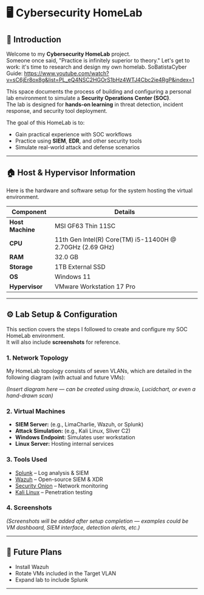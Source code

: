 # 🖥️ Cybersecurity HomeLab

## 👋 Introduction
Welcome to my **Cybersecurity HomeLab** project.  
Someone once said, "Practice is infinitely superior to theory." Let's get to work: it's time to research and design my own homelab.
SoBatistaCyber Guide: https://www.youtube.com/watch?v=sC6jEr8ox8g&list=PL_eQ4NSC2HGOrS1bHz4WTJ4Cbc2ie4RgP&index=1

This space documents the process of building and configuring a personal lab environment to simulate a **Security Operations Center (SOC)**.  
The lab is designed for **hands-on learning** in threat detection, incident response, and security tool deployment.

The goal of this HomeLab is to:
- Gain practical experience with SOC workflows
- Practice using **SIEM**, **EDR**, and other security tools
- Simulate real-world attack and defense scenarios

---

## 🏠 Host & Hypervisor Information
Here is the hardware and software setup for the system hosting the virtual environment.

| Component         | Details |
|-------------------|---------|
| **Host Machine**  | MSI GF63 Thin 11SC |
| **CPU**           | 11th Gen Intel(R) Core(TM) i5-11400H @ 2.70GHz (2.69 GHz) |
| **RAM**           | 32.0 GB |
| **Storage**       | 1TB External SSD |
| **OS**            | Windows 11 |
| **Hypervisor**    | VMware Workstation 17 Pro |

---

## ⚙️ Lab Setup & Configuration
This section covers the steps I followed to create and configure my SOC HomeLab environment.  
It will also include **screenshots** for reference.

### **1. Network Topology**
My HomeLab topology consists of seven VLANs, which are detailed in the following diagram (with actual and future VMs):


*(Insert diagram here — can be created using draw.io, Lucidchart, or even a hand-drawn scan)*

### **2. Virtual Machines**
- **SIEM Server:** (e.g., LimaCharlie, Wazuh, or Splunk)
- **Attack Simulation:** (e.g., Kali Linux, Sliver C2)
- **Windows Endpoint:** Simulates user workstation
- **Linux Server:** Hosting internal services

### **3. Tools Used**
- [Splunk](https://www.splunk.com/) – Log analysis & SIEM
- [Wazuh](https://wazuh.com/) – Open-source SIEM & XDR
- [Security Onion](https://securityonion.net/) – Network monitoring
- [Kali Linux](https://www.kali.org/) – Penetration testing

### **4. Screenshots**
*(Screenshots will be added after setup completion — examples could be VM dashboard, SIEM interface, detection alerts, etc.)*

---

## 📜 Future Plans
- Install Wazuh
- Rotate VMs included in the Target VLAN
- Expand lab to include Splunk

---


